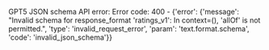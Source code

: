 GPT5 JSON schema API error: Error code: 400 - {'error': {'message': "Invalid schema for response_format 'ratings_v1': In context=(), 'allOf' is not permitted.", 'type': 'invalid_request_error', 'param': 'text.format.schema', 'code': 'invalid_json_schema'}}
